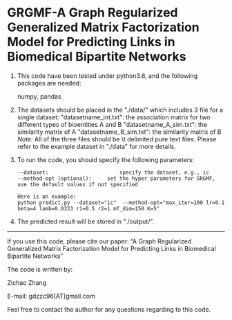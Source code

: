 # GRGMF-A Graph Regularized Generalized Matrix Factorization Model for Predicting Links in Biomedical Bipartite Networks

1. This code have been tested under python3.6, and the following packages are needed:

   numpy, pandas

2. The datasets should be placed in the "./data/" which includes 3 file for a single dataset:
   "datasetname_int.txt": the association matrix for two different types of bioentities A and B
   "datasetname_A_sim.txt": the similarity matrix of A
   "datasetname_B_sim.txt": the similarity matrix of B
   *Note:* All of the three files should be \t delimited pure text files. Please refer to the example dataset in "./data" for more details.

3. To run the code, you should specify the following parameters:

   ```
   --dataset: 						specify the dataset, e.g., ic
   --method-opt (optional):		set the hyper parameters for GRGMF, use the default values if not specified
   
   Here is an example:
   python predict.py --dataset="ic"  --method-opt="max_iter=100 lr=0.1 beta=4 lamb=0.0333 r1=0.5 r2=1 mf_dim=150 K=5"
   ```

4. The predicted result will be stored in "./output/".



--------
If you use this code, please cite our paper: “A Graph Regularized Generalized Matrix Factorization Model for Predicting Links in Biomedical Bipartite Networks”

The code is written by:

Zichao Zhang

E-mail: gdzzc96[AT]gmail.com

Feel free to contact the author for any questions regarding to this code.